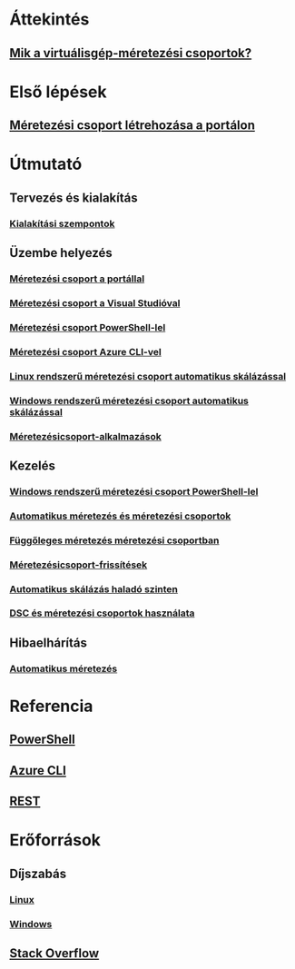 # Áttekintés
## [Mik a virtuálisgép-méretezési csoportok?](virtual-machine-scale-sets-overview.md)

# Első lépések
## [Méretezési csoport létrehozása a portálon](virtual-machine-scale-sets-portal-create.md)

# Útmutató
## Tervezés és kialakítás
### [Kialakítási szempontok](virtual-machine-scale-sets-design-overview.md)

## Üzembe helyezés
### [Méretezési csoport a portállal](virtual-machine-scale-sets-portal-create.md)
### [Méretezési csoport a Visual Studióval](virtual-machine-scale-sets-vs-create.md)
### [Méretezési csoport PowerShell-lel](virtual-machine-scale-sets-windows-create.md)
### [Méretezési csoport Azure CLI-vel](virtual-machine-scale-sets-linux-create-cli.md)
### [Linux rendszerű méretezési csoport automatikus skálázással](virtual-machine-scale-sets-linux-autoscale.md)
### [Windows rendszerű méretezési csoport automatikus skálázással](virtual-machine-scale-sets-windows-autoscale.md)
### [Méretezésicsoport-alkalmazások](virtual-machine-scale-sets-deploy-app.md)

## Kezelés
### [Windows rendszerű méretezési csoport PowerShell-lel](virtual-machine-scale-sets-windows-manage.md)
### [Automatikus méretezés és méretezési csoportok](virtual-machine-scale-sets-autoscale-overview.md)
### [Függőleges méretezés méretezési csoportban](virtual-machine-scale-sets-vertical-scale-reprovision.md)
### [Méretezésicsoport-frissítések](virtual-machine-scale-sets-upgrade-scale-set.md)
### [Automatikus skálázás haladó szinten](../monitoring-and-diagnostics/insights-advanced-autoscale-virtual-machine-scale-sets.md)
### [DSC és méretezési csoportok használata](virtual-machine-scale-sets-dsc.md)

## Hibaelhárítás
### [Automatikus méretezés](virtual-machine-scale-sets-troubleshoot.md)

# Referencia
## [PowerShell](/powershell/azureps-cmdlets-docs)
## [Azure CLI](../virtual-machines/azure-cli-arm-commands.md)
## [REST](/rest/api/compute/)

# Erőforrások
## Díjszabás 
### [Linux](https://azure.microsoft.com/pricing/details/virtual-machine-scale-sets/linux/)
### [Windows](https://azure.microsoft.com/pricing/details/virtual-machine-scale-sets/windows/)
## [Stack Overflow](http://stackoverflow.com/questions/tagged/azure-vm-scale-set)


<!--HONumber=Dec16_HO1-->


